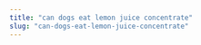 ```yaml
---
title: "can dogs eat lemon juice concentrate"
slug: "can-dogs-eat-lemon-juice-concentrate"
---
```


